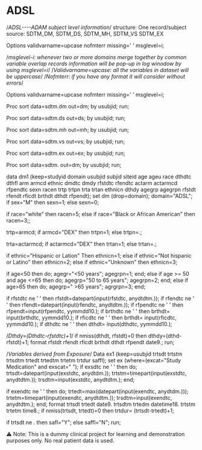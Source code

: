 # ADSL
/*ADSL----ADAM subject level information*/
structure: One record/subject
source: SDTM_DM, SDTM_DS, SDTM_MH, SDTM_VS SDTM_EX

Options validvarname=upcase nofmterr missing=' ' msglevel=i;

/*msglevel-i: whenever two or more domains merge together by common variable overlap records information will be pop-up in log winodow by using msglevel=i*/
/*Validvarname=upcase: all the variables in dataset will be uppercase*/
/*Nofmterr: if you have any format it will consider without errors*/

Options validvarname=upcase nofmterr missing=' ' msglevel=i;

Proc sort data=sdtm.dm out=dm; by usubjid; run;

Proc sort data=sdtm.ds out=ds; by usubjid; run;

Proc sort data=sdtm.mh out=mh; by usubjid; run;

Proc sort data=sdtm.vs out=vs; by usubjid; run;

Proc sort data=sdtm.ex out=ex; by usubjid; run;

Proc sort data=sdtm. out=dm; by usubjid; run;

data dm1 (keep=studyid domain usubjid subjid siteid age ageu race dthdtc dthfl  arm armcd ethnic dmdtc dmdy rfstdtc rfendtc actarm actarmcd rfpendtc sexn racen trtp trtpn trta trtan ethnicn dthdy agegrp agegrpn rfstdt rfendt rficdt brthdt dthdt rfpendt);
set dm (drop=domain);
domain="ADSL";
if sex="M" then sexn=1;
else sexn=0;

if race="white" then racen=5;
else if race="Black or African American" then racen=3;;

trtp=armcd;
if armcd="DEX" then trtpn=1;
else trtpn=.;

trta=actarmcd;
if actarmcd="DEX" then trtan=1;
else trtan=.;

if ethnic="Hispanic or Lation" Then ethnicn=1;
else if ethnic="Not hispanic or Latino" then ethnicn=2;
else if ethnic="Unknown" then ethnicn=3;

if age<50 then do; 
agegr="<50 years";
agegrpn=1; end;
else if age >= 50 and age <=65 then do;
agegrp="50 to 65 years";
agegrpn=2; end;
else if age>65 then do;
agegrp=" >65 years";
agrgrpn=3; end;

if rfstdtc ne ' ' then
rfstdt=datepart(input(rfstdtc, anydtdtm.));
if rfendtc ne ' ' then
rfendt=datepart(input(rfendtc, anydtdtm.));
if rfpendtc ne ' ' then
rfpendt=input(rfpendtc, yymmdd10.);
if brthdtc ne ' ' then
brthdt= input(brthdtc, yymmdd10.);
if rficdtc ne ' ' then
brthdt= input(rficdtc, yymmdd10.);
if dthdtc ne ' ' then
dthdt= input(dthdtc, yymmdd10.);

/*Dthdy=(Dthdtc-rfstdtc)+1*/
if nmiss(dthdt, rfstdt)=0 then dthdy=(dthd-rfstdt)+1;
format rfstdt rfendt rficdt brthdt dthdt rfpendt date9.;
run;

/*Variables derived from Exposure*/
Data ex1 (keep=usubjid trtsdt trtstm trtsdtm trtedt trtedtm trtetm trtdur saffl);
set ex (where=(excat="Study Medication" and exscat=" ");
if exsdtc ne ' ' then do;
trtsdt=datepart(input(exstdtc, anydtdm.));
trtstm=timepart(input(exstdtc, anydtdtm.));
trsdtm=input(exstdtc, anydtdtm.);
end;

if exendtc ne ' ' then do;
trtedt=max(datepart(input(exendtc, anydtdm.)));
trtetm=timepart(input(exendtc, anydtdtm.));
trsdtm=input(exendtc, anydtdtm.);
end;
format trtsdt trtedt date9. trtsdtm trtedm datetime18. trtstm trtetm time8.;
if nmiss(trtsdt, trtedt)=0 then trtdur= (trtsdt-trtedt)+1;

if trtsdt ne . then safl="Y";
else saffl="N";
run;


⚠️ Note: This is a dummy clinical project for learning and demonstration purposes only. No real patient data is used.







